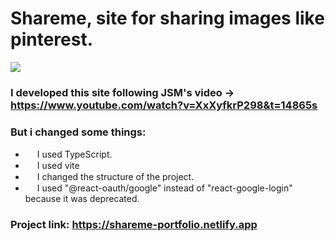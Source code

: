# Shareme, site for sharing images like pinterest.

<img src="https://user-images.githubusercontent.com/118635631/224175844-d360c93e-a00f-4020-91e8-966494540053.png" />

### I developed this site following JSM's video -> https://www.youtube.com/watch?v=XxXyfkrP298&t=14865s

### But i changed some things:

* <img src="https://user-images.githubusercontent.com/118635631/224172514-13baeab2-e74a-4b78-9ab2-d43452154313.png" width="15" height="15" /> I used TypeScript.
* <img src="https://user-images.githubusercontent.com/118635631/224173567-3ac0f7a1-4d59-4492-aa5e-060b47f75cc4.png" width="15" height="15" /> I used vite
* <img src="https://user-images.githubusercontent.com/118635631/224174225-eacbdb9d-6ac6-46e8-a8b1-5b2de3acf602.gif" width="15" height="15" /> I changed the structure of the project.
* <img src="https://user-images.githubusercontent.com/118635631/224175120-cd91810f-285b-4a83-bf71-9d86a1342890.png" width="15" height="15" /> I used "@react-oauth/google" instead of "react-google-login" because it was deprecated.

### Project link: https://shareme-portfolio.netlify.app

### 
